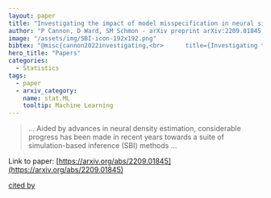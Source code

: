 ```yaml
---
layout: paper
title: "Investigating the impact of model misspecification in neural simulation-based inference"
author: "P Cannon, D Ward, SM Schmon - arXiv preprint arXiv:2209.01845, 2022 - arxiv.org"
image: "/assets/img/SBI-icon-192x192.png"
bibtex: "@misc{cannon2022investigating,<br>      title={Investigating the Impact of Model Misspecification in Neural Simulation-based Inference}, <br>      author={Patrick Cannon and Daniel Ward and Sebastian M. Schmon},<br>      year={2022},<br>      eprint={2209.01845},<br>      archivePrefix={arXiv},<br>      primaryClass={stat.ML}<br>}"
hero_title: "Papers"
categories:
  - Statistics
tags:
  - paper
  - arxiv_category:
    name: stat.ML
    tooltip: Machine Learning
---
```

>… Aided by advances in neural density estimation, considerable progress has been made in recent years towards a suite of simulation-based inference (SBI) methods …

Link to paper: [https://arxiv.org/abs/2209.01845](https://arxiv.org/abs/2209.01845)

[cited by](https://scholar.google.com/scholar?cites=16688827470381975843&as_sdt=5,44&sciodt=0,44&hl=en&num=20)
